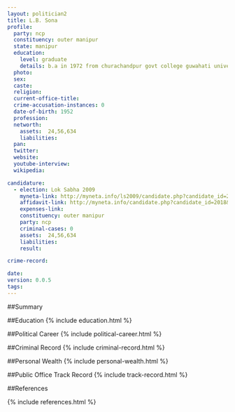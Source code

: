 ```yaml
---
layout: politician2
title: L.B. Sona
profile: 
  party: ncp
  constituency: outer manipur
  state: manipur
  education: 
    level: graduate
    details: b.a in 1972 from churachandpur govt college guwahati university assam
  photo: 
  sex: 
  caste: 
  religion: 
  current-office-title: 
  crime-accusation-instances: 0
  date-of-birth: 1952
  profession: 
  networth: 
    assets:  24,56,634
    liabilities: 
  pan: 
  twitter: 
  website: 
  youtube-interview: 
  wikipedia: 

candidature: 
  - election: Lok Sabha 2009
    myneta-link: http://myneta.info/ls2009/candidate.php?candidate_id=2018
    affidavit-link: http://myneta.info/candidate.php?candidate_id=2018&scan=original
    expenses-link: 
    constituency: outer manipur 
    party: ncp
    criminal-cases: 0
    assets:  24,56,634
    liabilities: 
    result:  

crime-record: 

date: 
version: 0.0.5
tags: 
---
```

##Summary


##Education
{% include education.html %}


##Political Career
{% include political-career.html %}


##Criminal Record
{% include criminal-record.html %}


##Personal Wealth
{% include personal-wealth.html %}


##Public Office Track Record
{% include track-record.html %}


##References


{% include references.html %}